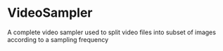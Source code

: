 # VideoSampler
A complete video sampler used to split video files into subset of images according to a sampling frequency
